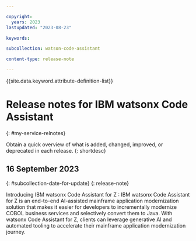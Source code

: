 ```yaml
---

copyright:
  years: 2023
lastupdated: "2023-08-23"

keywords:

subcollection: watson-code-assistant

content-type: release-note

---
```


{{site.data.keyword.attribute-definition-list}}

# Release notes for IBM watsonx Code Assistant
{: #my-service-relnotes}

Obtain a quick overview of what is added, changed, improved, or deprecated in each release.
{: shortdesc}

## 16 September 2023
{: #subcollection-date-for-update}
{: release-note}

Introducing IBM watsonx Code Assistant for Z
:   IBM watsonx Code Assistant for Z is an end-to-end AI-assisted mainframe application modernization solution that makes it easier for developers to incrementally modernize COBOL business services and selectively convert them to Java. With watsonx Code Assistant for Z, clients can leverage generative AI and automated tooling to accelerate their mainframe application modernization journey.
